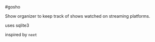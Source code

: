 #gosho

Show organizer to keep track of shows watched on streaming platforms.

uses sqlite3

inspired by `neet`
